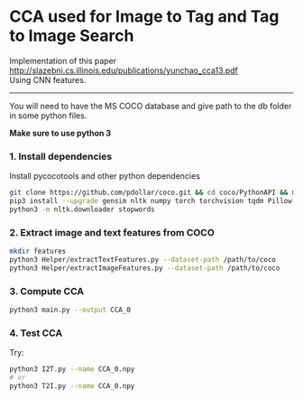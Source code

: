 # CCA used for Image to Tag and Tag to Image Search

Implementation of this paper
http://slazebni.cs.illinois.edu/publications/yunchao_cca13.pdf  
Using CNN features.

---

You will need to have the MS COCO database and give path to the db folder in some python files.

**Make sure to use python 3**

### 1. Install dependencies
Install pycocotools and other python dependencies
```sh
git clone https://github.com/pdollar/coco.git && cd coco/PythonAPI && make install && pip3 install -e .
pip3 install --upgrade gensim nltk numpy torch torchvision tqdm Pillow scikit-image
python3 -m nltk.downloader stopwords
```

### 2. Extract image and text features from COCO
```sh
mkdir features
python3 Helper/extractTextFeatures.py --dataset-path /path/to/coco
python3 Helper/extractImageFeatures.py --dataset-path /path/to/coco
```

### 3. Compute CCA
```sh
python3 main.py --output CCA_0
```

### 4. Test CCA
Try:
```sh
python3 I2T.py --name CCA_0.npy
# or
python3 T2I.py --name CCA_0.npy
```
